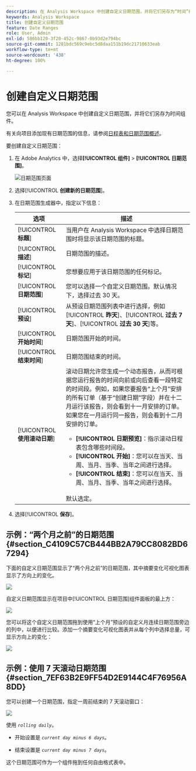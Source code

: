 ```yaml
---
description: 在 Analysis Workspace 中创建自定义日期范围，并将它们另存为“时间”组件。
keywords: Analysis Workspace
title: 创建自定义日期范围
feature: Date Ranges
role: User, Admin
exl-id: 586bb120-3f20-452c-9867-0b93d2e794bc
source-git-commit: 1281bdc569c9ebc5d8daa151b19dc21710633eab
workflow-type: tm+mt
source-wordcount: '438'
ht-degree: 100%

---
```


# 创建自定义日期范围

您可以在 Analysis Workspace 中创建自定义日期范围，并将它们另存为时间组件。

有关向项目添加现有日期范围的信息，请参阅[日程表和日期范围概述](/help/analyze/analysis-workspace/components/calendar-date-ranges/calendar.md)。

要创建自定义日期范围：

1. 在 Adobe Analytics 中，选择&#x200B;**[!UICONTROL 组件]** > **[!UICONTROL 日期范围]**。

   ![日期范围页面](assets/date-ranges.png)

1. 选择&#x200B;[!UICONTROL **创建新的日期范围**]。

1. 在日期范围生成器中，指定以下信息：

   | 选项 | 描述 |
   |---------|----------|
   | [!UICONTROL **标题**] | 当用户在 Analysis Workspace 中选择日期范围时将显示该日期范围的标题。 |
   | [!UICONTROL **描述**] | 日期范围的描述。 |
   | [!UICONTROL **标记**] | 您想要应用于该日期范围的任何标记。 |
   | [!UICONTROL **日期范围**] | 您可以选择一个自定义日期范围。默认情况下，选择过去 30 天。 |
   | [!UICONTROL **预设**] | 从预设日期范围列表中进行选择，例如&#x200B;[!UICONTROL **昨天**]、[!UICONTROL **过去 7 天**]、[!UICONTROL **过去 30 天**]&#x200B;等。 |
   | [!UICONTROL **开始时间**] | 日期范围开始的时间。 |
   | [!UICONTROL **结束时间**] | 日期范围结束的时间。 |
   | [!UICONTROL **使用滚动日期**] | 滚动日期允许您生成一个动态报告，从而可根据您运行报告的时间向前或向后查看一段特定的时间段。例如，如果您要报告“上个月”安排的所有订单（基于“创建日期”字段）并在十二月运行该报告，则会看到十一月安排的订单。如果您在一月运行同一报告，则会看到十二月安排的订单。<ul><li>**[!UICONTROL 日期预览]**：指示滚动日程表包含哪些时间段。</li><li>**[!UICONTROL 开始]**：您可以在当天、当周、当月、当季、当年之间进行选择。</li><li>**[!UICONTROL 结束]**：您可以在当天、当周、当月、当季、当年之间进行选择。</li></ul><br>默认选定。 |

1. 选择&#x200B;[!UICONTROL **保存**]。

## 示例：“两个月之前”的日期范围 {#section_C4109C57CB444BB2A79CC8082BD67294}

下面的自定义日期范围显示了“两个月之前”的日期范围，其中摘要变化可视化图表显示了方向上的变化。

![](assets/date-range-two-months-ago.png)

自定义日期范围显示在项目中[!UICONTROL 日期范围]组件面板的最上方：

![](assets/date-range-panel-two-months-ago.png)

您可以将这个自定义日期范围拖到使用“上个月”预设的自定义月连续日期范围旁边的列中，以便进行比较。添加一个摘要变化可视化图表并从每个列中选择总量，可显示方向上的变化：

![](assets/date-range-two-months-table.png)

## 示例：使用 7 天滚动日期范围 {#section_7EF63B2E9FF54D2E9144C4F76956A8DD}

您可以创建一个日期范围，指定一周前结束的 7 天滚动窗口：

![](assets/create_date_range.png)

使用 *`rolling daily`*。

* 开始设置是 *`current day minus 6 days`*。

* 结束设置是 *`current day minus 7 days`*。

这个日期范围可作为一个组件拖到任何自由格式表中。
